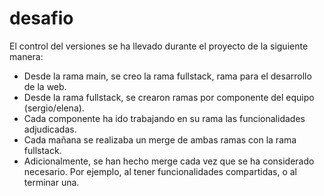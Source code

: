 # desafio

El control del versiones se ha llevado durante el proyecto de la siguiente manera: 
- Desde la rama main, se creo la rama fullstack, rama para el desarrollo de la web.
- Desde la rama fullstack, se crearon ramas por componente del equipo (sergio/elena). 
- Cada componente ha ido trabajando en su rama las funcionalidades adjudicadas. 
- Cada mañana se realizaba un merge de ambas ramas con la rama fullstack. 
- Adicionalmente, se han hecho merge cada vez que se ha considerado necesario. Por ejemplo, al tener funcionalidades compartidas, o al terminar una. 

